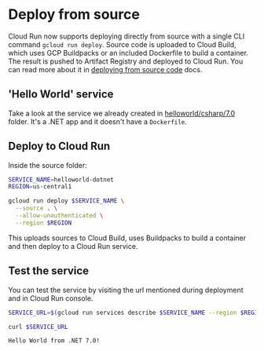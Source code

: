 # Deploy from source

Cloud Run now supports deploying directly from source with a single CLI command `gcloud run deploy`. Source code is uploaded to Cloud Build, which uses GCP Buildpacks or an included Dockerfile to build a container.  The result is pushed to Artifact Registry and deployed to Cloud Run. You can read more about it in [deploying from source code](https://cloud.google.com/run/docs/deploying-source-code) docs.

## 'Hello World' service

Take a look at the service we already created in
[helloworld/csharp/7.0](../helloworld/csharp/7.0) folder. It's a .NET app and it
doesn't have a `Dockerfile`.

## Deploy to Cloud Run

Inside the source folder:

```sh
SERVICE_NAME=helloworld-dotnet
REGION=us-central1

gcloud run deploy $SERVICE_NAME \
  --source . \
  --allow-unauthenticated \
  --region $REGION
```

This uploads sources to Cloud Build, uses Buildpacks to build a container and then deploy to a Cloud Run service.

## Test the service

You can test the service by visiting the url mentioned during deployment and in Cloud Run console.

```sh
SERVICE_URL=$(gcloud run services describe $SERVICE_NAME --region $REGION --format 'value(status.url)')

curl $SERVICE_URL

Hello World from .NET 7.0!
```

